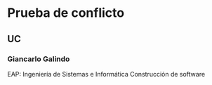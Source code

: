 # Prueba de conflicto
## UC
### Giancarlo Galindo
EAP: Ingeniería de Sistemas e Informática
Construcción de software
